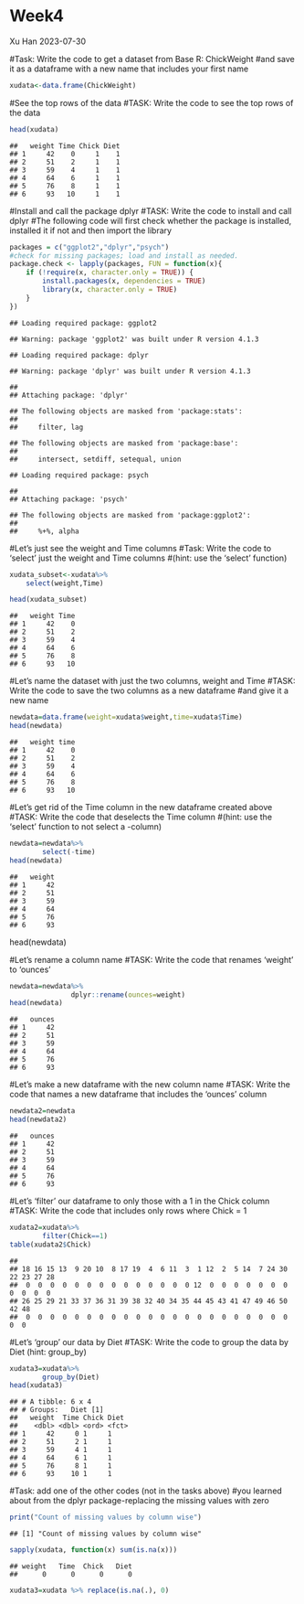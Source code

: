 Week4
================
Xu Han
2023-07-30

\#Task: Write the code to get a dataset from Base R: ChickWeight \#and
save it as a dataframe with a new name that includes your first name

``` r
xudata<-data.frame(ChickWeight)
```

\#See the top rows of the data \#TASK: Write the code to see the top
rows of the data

``` r
head(xudata)
```

    ##   weight Time Chick Diet
    ## 1     42    0     1    1
    ## 2     51    2     1    1
    ## 3     59    4     1    1
    ## 4     64    6     1    1
    ## 5     76    8     1    1
    ## 6     93   10     1    1

\#Install and call the package dplyr \#TASK: Write the code to install
and call dplyr \#The following code will first check whether the package
is installed, installed it if not and then import the library

``` r
packages = c("ggplot2","dplyr","psych")
#check for missing packages; load and install as needed.
package.check <- lapply(packages, FUN = function(x){
    if (!require(x, character.only = TRUE)) {
        install.packages(x, dependencies = TRUE)
        library(x, character.only = TRUE)
    }
})
```

    ## Loading required package: ggplot2

    ## Warning: package 'ggplot2' was built under R version 4.1.3

    ## Loading required package: dplyr

    ## Warning: package 'dplyr' was built under R version 4.1.3

    ## 
    ## Attaching package: 'dplyr'

    ## The following objects are masked from 'package:stats':
    ## 
    ##     filter, lag

    ## The following objects are masked from 'package:base':
    ## 
    ##     intersect, setdiff, setequal, union

    ## Loading required package: psych

    ## 
    ## Attaching package: 'psych'

    ## The following objects are masked from 'package:ggplot2':
    ## 
    ##     %+%, alpha

\#Let’s just see the weight and Time columns \#Task: Write the code to
‘select’ just the weight and Time columns \#(hint: use the ‘select’
function)

``` r
xudata_subset<-xudata%>%
    select(weight,Time)

head(xudata_subset)
```

    ##   weight Time
    ## 1     42    0
    ## 2     51    2
    ## 3     59    4
    ## 4     64    6
    ## 5     76    8
    ## 6     93   10

\#Let’s name the dataset with just the two columns, weight and Time
\#TASK: Write the code to save the two columns as a new dataframe \#and
give it a new name

``` r
newdata=data.frame(weight=xudata$weight,time=xudata$Time)
head(newdata)
```

    ##   weight time
    ## 1     42    0
    ## 2     51    2
    ## 3     59    4
    ## 4     64    6
    ## 5     76    8
    ## 6     93   10

\#Let’s get rid of the Time column in the new dataframe created above
\#TASK: Write the code that deselects the Time column \#(hint: use the
‘select’ function to not select a -column)

``` r
newdata=newdata%>%
        select(-time)
head(newdata)
```

    ##   weight
    ## 1     42
    ## 2     51
    ## 3     59
    ## 4     64
    ## 5     76
    ## 6     93

head(newdata)

\#Let’s rename a column name \#TASK: Write the code that renames
‘weight’ to ‘ounces’

``` r
newdata=newdata%>%
               dplyr::rename(ounces=weight)
head(newdata)
```

    ##   ounces
    ## 1     42
    ## 2     51
    ## 3     59
    ## 4     64
    ## 5     76
    ## 6     93

\#Let’s make a new dataframe with the new column name \#TASK: Write the
code that names a new dataframe that includes the ‘ounces’ column

``` r
newdata2=newdata
head(newdata2)
```

    ##   ounces
    ## 1     42
    ## 2     51
    ## 3     59
    ## 4     64
    ## 5     76
    ## 6     93

\#Let’s ‘filter’ our dataframe to only those with a 1 in the Chick
column \#TASK: Write the code that includes only rows where Chick = 1

``` r
xudata2=xudata%>%
        filter(Chick==1)
table(xudata2$Chick)
```

    ## 
    ## 18 16 15 13  9 20 10  8 17 19  4  6 11  3  1 12  2  5 14  7 24 30 22 23 27 28 
    ##  0  0  0  0  0  0  0  0  0  0  0  0  0  0 12  0  0  0  0  0  0  0  0  0  0  0 
    ## 26 25 29 21 33 37 36 31 39 38 32 40 34 35 44 45 43 41 47 49 46 50 42 48 
    ##  0  0  0  0  0  0  0  0  0  0  0  0  0  0  0  0  0  0  0  0  0  0  0  0

\#Let’s ‘group’ our data by Diet \#TASK: Write the code to group the
data by Diet (hint: group_by)

``` r
xudata3=xudata%>%
        group_by(Diet)
head(xudata3)
```

    ## # A tibble: 6 x 4
    ## # Groups:   Diet [1]
    ##   weight  Time Chick Diet 
    ##    <dbl> <dbl> <ord> <fct>
    ## 1     42     0 1     1    
    ## 2     51     2 1     1    
    ## 3     59     4 1     1    
    ## 4     64     6 1     1    
    ## 5     76     8 1     1    
    ## 6     93    10 1     1

\#Task: add one of the other codes (not in the tasks above) \#you
learned about from the dplyr package-replacing the missing values with
zero

``` r
print("Count of missing values by column wise")
```

    ## [1] "Count of missing values by column wise"

``` r
sapply(xudata, function(x) sum(is.na(x)))
```

    ## weight   Time  Chick   Diet 
    ##      0      0      0      0

``` r
xudata3=xudata %>% replace(is.na(.), 0)
```
